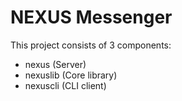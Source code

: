 # NEXUS Messenger

This project consists of 3 components:

- nexus (Server)
- nexuslib (Core library)
- nexuscli (CLI client)